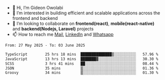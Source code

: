 - 👋 Hi, I’m Gideon Owolabi
- 👀 I’m interested in building efficient and scalable applications across the frontend and backend
- 💞️ I’m looking to collaborate on <b>frontend(react)</b>, <b>mobile(react-native)</b> and <b>backend(Nodejs, Laravel)</b> projects
- 📫 How to reach me <a href="mailto:gideoniyin2021@gmail.com">Mail</a>, <a href="https://www.linkedin.com/in/gideon-owolabi-9b667a232/">LinkedIn</a> and <a href="https://wa.me/2348055377085">Whatsapp</a>

<!---
gude1/gude1 is a ✨ special ✨ repository because its `README.md` (this file) appears on your GitHub profile.
You can click the Preview link to take a look at your changes.
--->

<!--START_SECTION:waka-->

```txt
From: 27 May 2025 - To: 03 June 2025

TypeScript        25 hrs 18 mins  ██████████████▒░░░░░░░░░░   57.96 %
JavaScript        13 hrs 13 mins  ███████▓░░░░░░░░░░░░░░░░░   30.30 %
SCSS              3 hrs 41 mins   ██░░░░░░░░░░░░░░░░░░░░░░░   08.44 %
JSON              35 mins         ▒░░░░░░░░░░░░░░░░░░░░░░░░   01.36 %
Groovy            34 mins         ▒░░░░░░░░░░░░░░░░░░░░░░░░   01.30 %
```

<!--END_SECTION:waka-->
